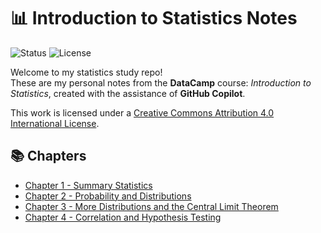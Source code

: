 # 📊 Introduction to Statistics Notes

![Status](https://img.shields.io/badge/learning-statistics-blue)
![License](https://img.shields.io/badge/license-CC%20BY%204.0-blue)

Welcome to my statistics study repo!  
These are my personal notes from the **DataCamp** course: _Introduction to Statistics_, created with the assistance of **GitHub Copilot**.

This work is licensed under a [Creative Commons Attribution 4.0 International License](https://creativecommons.org/licenses/by/4.0/).

## 📚 Chapters

- [Chapter 1 - Summary Statistics](chapter-01-summary-statistics.ipynb)
- [Chapter 2 - Probability and Distributions](chapter-02-probability-and-distributions.ipynb)
- [Chapter 3 - More Distributions and the Central Limit Theorem](chapter-03-more-distributions-and-central-limit-theorem.ipynb)
- [Chapter 4 - Correlation and Hypothesis Testing](chapter-04-correlation-and-hypothesis-testing.ipynb)